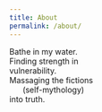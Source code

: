 ```yaml
---
title: About
permalink: /about/
---
```


Bathe in my water.  
Finding strength in  
vulnerability.  
Massaging the fictions  
&nbsp;&nbsp;&nbsp;&nbsp;&nbsp;&nbsp;(self-mythology)  
into truth.
